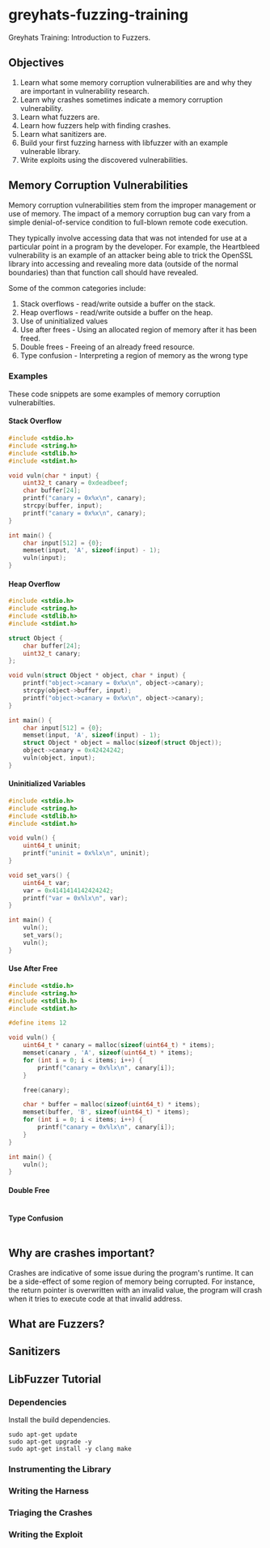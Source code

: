 # greyhats-fuzzing-training

Greyhats Training: Introduction to Fuzzers.

## Objectives

1. Learn what some memory corruption vulnerabilities are and why they are important in vulnerability
   research.
2. Learn why crashes sometimes indicate a memory corruption vulnerability.
3. Learn what fuzzers are.
4. Learn how fuzzers help with finding crashes.
5. Learn what sanitizers are.
6. Build your first fuzzing harness with libfuzzer with an example vulnerable library.
7. Write exploits using the discovered vulnerabilities.

## Memory Corruption Vulnerabilities

Memory corruption vulnerabilities stem from the improper management or use of memory. The impact of
a memory corruption bug can vary from a simple denial-of-service condition to full-blown remote
code execution.

They typically involve accessing data that was not intended for use at a particular point in a
program by the developer. For example, the Heartbleed vulnerability is an example of an attacker
being able to trick the OpenSSL library into accessing and revealing more data (outside of the
normal boundaries) than that function call should have revealed.

Some of the common categories include:

1. Stack overflows - read/write outside a buffer on the stack.
2. Heap overflows - read/write outside a buffer on the heap.
3. Use of uninitialized values
4. Use after frees - Using an allocated region of memory after it has been freed.
5. Double frees - Freeing of an already freed resource.
6. Type confusion - Interpreting a region of memory as the wrong type

### Examples

These code snippets are some examples of memory corruption vulnerabilties.

#### Stack Overflow

```c
#include <stdio.h>
#include <string.h>
#include <stdlib.h>
#include <stdint.h>

void vuln(char * input) {
    uint32_t canary = 0xdeadbeef;
    char buffer[24];
    printf("canary = 0x%x\n", canary);
    strcpy(buffer, input);
    printf("canary = 0x%x\n", canary);
}

int main() {
    char input[512] = {0};
    memset(input, 'A', sizeof(input) - 1);
    vuln(input);
}
```

#### Heap Overflow

```c
#include <stdio.h>
#include <string.h>
#include <stdlib.h>
#include <stdint.h>

struct Object {
    char buffer[24];
    uint32_t canary;
};

void vuln(struct Object * object, char * input) {
    printf("object->canary = 0x%x\n", object->canary);
    strcpy(object->buffer, input);
    printf("object->canary = 0x%x\n", object->canary);
}

int main() {
    char input[512] = {0};
    memset(input, 'A', sizeof(input) - 1);
    struct Object * object = malloc(sizeof(struct Object));
    object->canary = 0x42424242;
    vuln(object, input);
}
```

#### Uninitialized Variables

```c
#include <stdio.h>
#include <string.h>
#include <stdlib.h>
#include <stdint.h>

void vuln() {
    uint64_t uninit;
    printf("uninit = 0x%lx\n", uninit);
}

void set_vars() {
    uint64_t var;
    var = 0x4141414142424242;
    printf("var = 0x%lx\n", var);
}

int main() {
    vuln();
    set_vars();
    vuln();
}
```

#### Use After Free

```c
#include <stdio.h>
#include <string.h>
#include <stdlib.h>
#include <stdint.h>

#define items 12

void vuln() {
    uint64_t * canary = malloc(sizeof(uint64_t) * items);
    memset(canary , 'A', sizeof(uint64_t) * items);
    for (int i = 0; i < items; i++) {
        printf("canary = 0x%lx\n", canary[i]);
    }

    free(canary);

    char * buffer = malloc(sizeof(uint64_t) * items);
    memset(buffer, 'B', sizeof(uint64_t) * items);
    for (int i = 0; i < items; i++) {
        printf("canary = 0x%lx\n", canary[i]);
    }
}

int main() {
    vuln();
}
```

#### Double Free

```c
```

#### Type Confusion

```c
```

## Why are crashes important?

Crashes are indicative of some issue during the program's runtime. It can be a side-effect of some
region of memory being corrupted. For instance, the return pointer is overwritten with an invalid
value, the program will crash when it tries to execute code at that invalid address.

## What are Fuzzers?

## Sanitizers

## LibFuzzer Tutorial

### Dependencies

Install the build dependencies.

```
sudo apt-get update
sudo apt-get upgrade -y
sudo apt-get install -y clang make
```

### Instrumenting the Library

### Writing the Harness

### Triaging the Crashes

### Writing the Exploit
